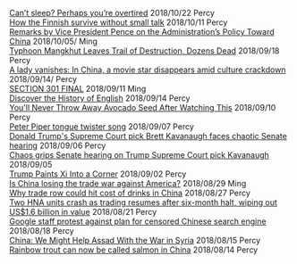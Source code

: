 [Can’t sleep? Perhaps you’re overtired](https://www.theguardian.com/lifeandstyle/2018/oct/22/cant-sleep-perhaps-youre-overtired) 2018/10/22 Percy  
[How the Finnish survive without small talk](http://www.bbc.com/travel/story/20181016-how-the-finnish-survive-without-small-talk) 2018/10/11 Percy  
[Remarks by Vice President Pence on the Administration’s Policy Toward China](https://www.whitehouse.gov/briefings-statements/remarks-vice-president-pence-administrations-policy-toward-china/) 2018/10/05/ Ming  
[Typhoon Mangkhut Leaves Trail of Destruction, Dozens Dead](https://www.wsj.com/articles/typhoon-mangkhut-pummels-hong-kong-mainland-china-1537083857) 2018/09/18 Percy  
[A lady vanishes: In China, a movie star disappears amid culture crackdown](https://www.reuters.com/article/us-china-showbiz-fan-bingbing/a-lady-vanishes-in-china-a-movie-star-disappears-amid-culture-crackdown-idUSKCN1LU1J4) 2018/09/14/ Percy  
[SECTION 301 FINAL](https://ustr.gov/sites/default/files/Section%20301%20FINAL.PDF) 2018/09/11 Ming  
[Discover the History of English](https://www.youtube.com/watch?v=aEH2GkuRIHs&t=47s) 2018/09/14 Percy  
[You'll Never Throw Away Avocado Seed After Watching This](https://www.youtube.com/watch?v=30HNVhQeGTg&app=desktop) 2018/09/10 Percy  
[Peter Piper tongue twister song](https://www.youtube.com/watch?v=gGSRavUHyb4) 2018/09/07 Percy  
[Donald Trump's Supreme Court pick Brett Kavanaugh faces chaotic Senate hearing](https://www.abc.net.au/news/2018-09-05/chaos-grips-senate-hearing-on-trump-supreme-court-pick-kavanaugh/10202482) 2018/09/06 Percy  
[Chaos grips Senate hearing on Trump Supreme Court pick Kavanaugh](https://www.reuters.com/article/us-usa-court-kavanaugh/chaos-descends-as-senate-hearing-on-trumps-high-court-nominee-opens-idUSKCN1LK0YB) 2018/09/05  
[Trump Paints Xi Into a Corner](https://www.bloomberg.com/view/articles/2018-08-24/trump-paints-xi-into-a-corner) 2018/09/02 Percy  
[Is China losing the trade war against America?](https://www.economist.com/finance-and-economics/2018/08/11/is-china-losing-the-trade-war-against-america) 2018/08/29 Ming  
[Why trade row could hit cost of drinks in China](https://www.bbc.com/news/av/business-45297369/why-trade-row-could-hit-cost-of-drinks-in-china) 2018/08/27 Percy  
[Two HNA units crash as trading resumes after six-month halt, wiping out US$1.6 billion in value](https://www.scmp.com/business/companies/article/2155974/two-hna-units-crash-trading-resumes-after-six-month-halt-wiping) 2018/08/21 Percy  
[Google staff protest against plan for censored Chinese search engine](https://www.theguardian.com/world/2018/aug/17/google-staff-protest-against-plan-for-censored-chinese-search-engine) 2018/08/18 Percy  
[China: We Might Help Assad With the War in Syria](https://www.thedailybeast.com/china-we-might-help-assad-with-the-war-in-syria) 2018/08/15 Percy  
[Rainbow trout can now be called salmon in China](https://www.bbc.com/news/world-asia-china-45178638)  2018/08/14 Percy

